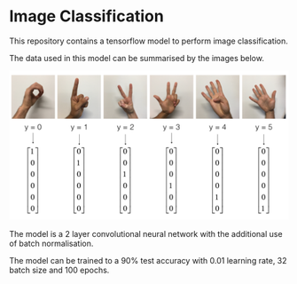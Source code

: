 # Image Classification

This repository contains a tensorflow model to perform image classification.

The data used in this model can be summarised by the images below.

![alt text](https://github.com/Tsdevendra1/Image-Classification/blob/master/Images/SIGNS.png)

The model is a 2 layer convolutional neural network with the additional use of batch normalisation.

The model can be trained to a 90% test accuracy with 0.01 learning rate, 32 batch size and 100 epochs. 
